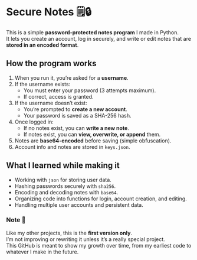 # Secure Notes 🗒️🔒

This is a simple **password-protected notes program** I made in Python.  
It lets you create an account, log in securely, and write or edit notes that are **stored in an encoded format**.

## How the program works
1. When you run it, you’re asked for a **username**.  
2. If the username exists:
   - You must enter your password (3 attempts maximum).  
   - If correct, access is granted.  
3. If the username doesn’t exist:
   - You’re prompted to **create a new account**.  
   - Your password is saved as a SHA-256 hash.  
4. Once logged in:
   - If no notes exist, you can **write a new note**.  
   - If notes exist, you can **view, overwrite, or append** them.  
5. Notes are **base64-encoded** before saving (simple obfuscation).  
6. Account info and notes are stored in `keys.json`.

## What I learned while making it
- Working with `json` for storing user data.  
- Hashing passwords securely with `sha256`.  
- Encoding and decoding notes with `base64`.  
- Organizing code into functions for login, account creation, and editing.  
- Handling multiple user accounts and persistent data.

### Note 📝
Like my other projects, this is the **first version only**.  
I’m not improving or rewriting it unless it’s a really special project.  
This GitHub is meant to show my growth over time, from my earliest code to whatever I make in the future.
